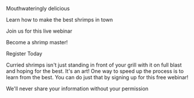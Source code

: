 Mouthwateringly delicious

Learn how to make the best shrimps in town

Join us for this live webinar

Become a shrimp master! 

Register Today

Curried shrimps isn't just standing in front of your grill with it on full blast and hoping for the best. It's an art! One way to speed up the process is to learn from the best. You can do just that by signing up for this free webinar!



We'll never share your information
without your permission

